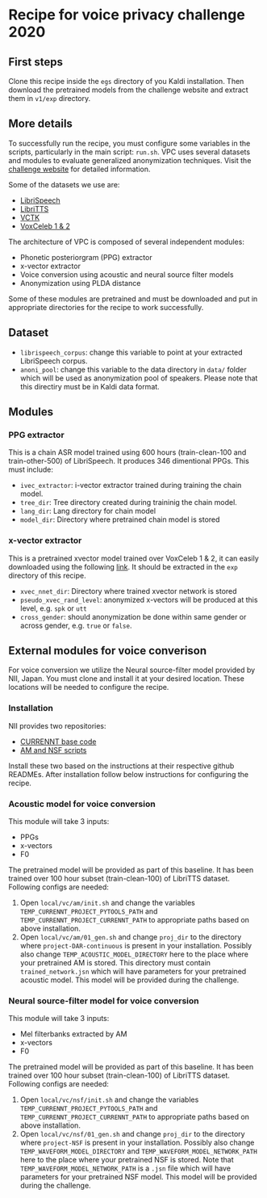 # Recipe for voice privacy challenge 2020

## First steps

Clone this recipe inside the `egs` directory of you Kaldi installation. Then download the pretrained models from the challenge website and extract them in `v1/exp` directory.

## More details

To successfully run the recipe, you must configure some variables in the scripts, particularly in the main script: `run.sh`. VPC uses several datasets and modules to evaluate generalized anonymization techniques. Visit the [challenge website](https://www.voiceprivacychallenge.org/) for detailed information.

Some of the datasets we use are:
* [LibriSpeech](http://www.openslr.org/12/)
* [LibriTTS](http://www.openslr.org/60/)
* [VCTK](https://homepages.inf.ed.ac.uk/jyamagis/page3/page58/page58.html)
* [VoxCeleb 1 & 2](http://www.robots.ox.ac.uk/~vgg/data/voxceleb/)

The architecture of VPC is composed of several independent modules:
* Phonetic posteriorgram (PPG) extractor
* x-vector extractor
* Voice conversion using acoustic and neural source filter models
* Anonymization using PLDA distance

Some of these modules are pretrained and must be downloaded and put in appropriate directories for the recipe to work successfully.

## Dataset

- `librispeech_corpus`: change this variable to point at your extracted LibriSpeech corpus.
- `anoni_pool`: change this variable to the data directory in `data/` folder which will be used as anonymization pool of speakers. Please note that this directiry must be in Kaldi data format.

## Modules

### PPG extractor

This is a chain ASR model trained using 600 hours (train-clean-100 and train-other-500) of LibriSpeech. It produces 346 dimentional PPGs. This must include:

- `ivec_extractor`: i-vector extractor trained during training the chain model.
- `tree_dir`: Tree directory created during traininig the chain model.
- `lang_dir`: Lang directory for chain model
- `model_dir`: Directory where pretrained chain model is stored


### x-vector extractor

This is a pretrained xvector model trained over VoxCeleb 1 & 2, it can easily downloaded using the following [link](http://kaldi-asr.org/models/7/0007_voxceleb_v2_1a.tar.gz). It should be extracted in the `exp` directory of this recipe.

- `xvec_nnet_dir`: Directory where trained xvector network is stored
- `pseudo_xvec_rand_level`: anonymized x-vectors will be produced at this level, e.g. `spk` or `utt`
- `cross_gender`: should anonymization be done within same gender or across gender, e.g. `true` or `false`.


## External modules for voice converison

For voice conversion we utilize the Neural source-filter model provided by NII, Japan. You must clone and install it at your desired location. These locations will be needed to configure the recipe.

### Installation

NII provides two repositories:
- [CURRENNT base code](https://github.com/nii-yamagishilab/project-CURRENNT-public)
- [AM and NSF scripts](https://github.com/nii-yamagishilab/project-CURRENNT-scripts)

Install these two based on the instructions at their respective github READMEs. After installation follow below instructions for configuring the recipe.

### Acoustic model for voice conversion

This module will take 3 inputs: 
- PPGs
- x-vectors
- F0

The pretrained model will be provided as part of this baseline. It has been trained over 100 hour subset (train-clean-100) of LibriTTS dataset. Following configs are needed:

  1. Open `local/vc/am/init.sh` and change the variables `TEMP_CURRENNT_PROJECT_PYTOOLS_PATH` and `TEMP_CURRENNT_PROJECT_CURRENNT_PATH` to appropriate paths based on above installation.
  2. Open `local/vc/am/01_gen.sh` and change `proj_dir` to the directory where `project-DAR-continuous` is present in your installation. Possibly also change `TEMP_ACOUSTIC_MODEL_DIRECTORY` here to the place where your pretrained AM is stored. This directory must contain `trained_network.jsn` which will have parameters for your pretrained acoustic model. This model will be provided during the challenge.

### Neural source-filter model for voice conversion

This module will take 3 inputs: 
- Mel filterbanks extracted by AM
- x-vectors
- F0

The pretrained model will be provided as part of this baseline. It has been trained over 100 hour subset (train-clean-100) of LibriTTS dataset. Following configs are needed:

  1. Open `local/vc/nsf/init.sh` and change the variables `TEMP_CURRENNT_PROJECT_PYTOOLS_PATH` and `TEMP_CURRENNT_PROJECT_CURRENNT_PATH` to appropriate paths based on above installation.
  2. Open `local/vc/nsf/01_gen.sh` and change `proj_dir` to the directory where `project-NSF` is present in your installation. Possibly also change `TEMP_WAVEFORM_MODEL_DIRECTORY` and `TEMP_WAVEFORM_MODEL_NETWORK_PATH` here to the place where your pretrained NSF is stored. Note that `TEMP_WAVEFORM_MODEL_NETWORK_PATH` is a `.jsn` file which will have parameters for your pretrained NSF model. This model will be provided during the challenge.

